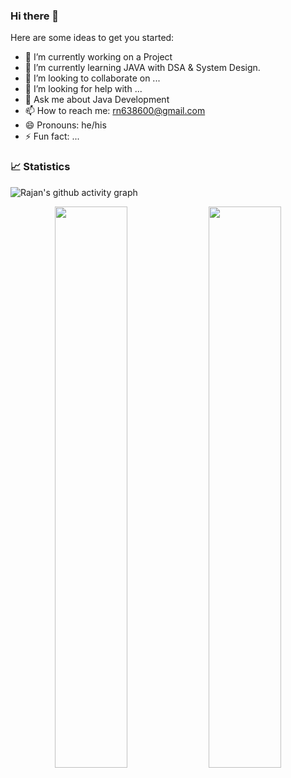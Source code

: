 ### Hi there 👋


Here are some ideas to get you started:

- 🔭 I’m currently working on a Project
- 🌱 I’m currently learning JAVA with DSA & System Design.
- 👯 I’m looking to collaborate on ...
- 🤔 I’m looking for help with ...
- 💬 Ask me about Java Development
- 📫 How to reach me: rn638600@gmail.com
- 😄 Pronouns: he/his
- ⚡ Fun fact: ...

### 📈 Statistics 
 ![Rajan's github activity graph](https://github-readme-activity-graph.cyclic.app/graph?username=Rajan9721&bg_color=151126&color=bfa8ff&line=636997&point=3e4975&area=true)
 

<p align="center">  
<img width="48%" src="https://github-readme-stats.vercel.app/api?username=Rajan9721&show_icons=true&theme=tokyonight" />
<img width="48%" src="https://github-readme-streak-stats.herokuapp.com/?user=Rajan9721&theme=tokyonight" />
</p>
